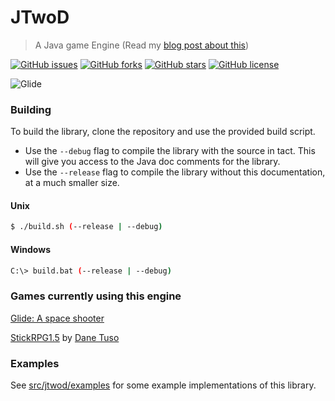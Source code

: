 # JTwoD
> A Java game Engine (Read my [blog post about this](https://me.nathanf.tk/2019/02/26/jtwod/))

[![GitHub issues](https://img.shields.io/github/issues/nathan-fiscaletti/jtwod.svg)](https://github.com/nathan-fiscaletti/jtwod/issues) [![GitHub forks](https://img.shields.io/github/forks/nathan-fiscaletti/jtwod.svg)](https://github.com/nathan-fiscaletti/jtwod/network) [![GitHub stars](https://img.shields.io/github/stars/nathan-fiscaletti/jtwod.svg)](https://github.com/nathan-fiscaletti/jtwod/stargazers) [![GitHub license](https://img.shields.io/github/license/nathan-fiscaletti/jtwod.svg)](https://github.com/nathan-fiscaletti/jtwod/blob/master/LICENSE)

![Glide](https://github.com/nathan-fiscaletti/glide/blob/gh-pages/images/glide6.png?raw=true)

### Building

To build the library, clone the repository and use the provided build script.

* Use the `--debug` flag to compile the library with the source in tact. This will give you access to the Java doc comments for the library.
* Use the `--release` flag to compile the library without this documentation, at a much smaller size.

#### Unix

```sh
$ ./build.sh (--release | --debug)
```

#### Windows

```sh
C:\> build.bat (--release | --debug)
```

### Games currently using this engine

[Glide: A space shooter](http://github.com/nathan-fiscaletti/glide)

[StickRPG1.5](https://github.com/danetuso/StickRPG1.5) by [Dane Tuso](http://github.com/danetuso)

### Examples

See [src/jtwod/examples](https://github.com/nathan-fiscaletti/jtwod/tree/master/src/jtwod/examples) for some example implementations of this library.
